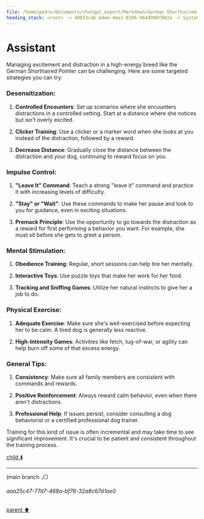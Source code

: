 ```yaml
---
file: /home/pedro/Documents/chatgpt_export/Markdown/German Shorthaired Pointer Overview.md
heading_stack: <root> -> 40833cab-b4ee-4ea1-8196-9644988f082a -> System -> b26f7d2f-1eaa-4ae1-9c32-2d20377e75ae -> System -> aaa27954-d44f-4fe9-935e-92062b4cfc97 -> User -> dee57bea-b85e-4835-91a2-48d2ea795901 -> Assistant -> Physical Characteristics: -> Temperament: -> Health: -> Care and Maintenance: -> Versatility: -> aaa2ff3c-99d4-4113-bfc9-1011e90cdea2 -> User -> fed09bc5-68a5-4fbe-bec1-2e712263777a -> Assistant -> aaa2e5fc-700c-41de-b0b4-fe65d1c02b2c -> User -> feba46cd-0f6a-473f-b47b-b35982534a19 -> Assistant -> aaa2a0b7-8947-48ec-9f5c-e8c2eabc73d8 -> User -> fd80ef72-3e34-4d2c-bb8a-9bde4d92c3b3 -> Assistant -> aaa2fc10-6a4c-4d25-b746-09779bd6068f -> User -> 9e2756be-82b9-49f0-834a-2373003e2065 -> Assistant -> Developing Tracking Skills: -> Practical Uses: -> aaa272f0-2a6b-4c59-98e0-df70d4e96bd0 -> User -> 59bc175c-a192-4a75-9bf2-5003441fcd83 -> Assistant -> Origins: -> Similarities: -> Differences: -> aaa2396c-005e-43cb-9840-9105443b5e4a -> User -> 0a1db222-f1ea-419c-bede-4e5c086347c6 -> Assistant -> aaa2a864-7dcd-45ce-a858-7685a9f765d3 -> User -> fbd02384-4a0c-40a2-99b1-a67c48e2e127 -> Assistant
---
```

# Assistant

Managing excitement and distraction in a high-energy breed like the German Shorthaired Pointer can be challenging. Here are some targeted strategies you can try:

### Desensitization:

1. **Controlled Encounters**: Set up scenarios where she encounters distractions in a controlled setting. Start at a distance where she notices but isn't overly excited.

2. **Clicker Training**: Use a clicker or a marker word when she looks at you instead of the distraction, followed by a reward.

3. **Decrease Distance**: Gradually close the distance between the distraction and your dog, continuing to reward focus on you.

### Impulse Control:

1. **"Leave It" Command**: Teach a strong "leave it" command and practice it with increasing levels of difficulty.

2. **"Stay" or "Wait"**: Use these commands to make her pause and look to you for guidance, even in exciting situations.

3. **Premack Principle**: Use the opportunity to go towards the distraction as a reward for first performing a behavior you want. For example, she must sit before she gets to greet a person.

### Mental Stimulation:

1. **Obedience Training**: Regular, short sessions can help tire her mentally.
  
2. **Interactive Toys**: Use puzzle toys that make her work for her food.

3. **Tracking and Sniffing Games**: Utilize her natural instincts to give her a job to do.

### Physical Exercise:

1. **Adequate Exercise**: Make sure she's well-exercised before expecting her to be calm. A tired dog is generally less reactive.

2. **High-Intensity Games**: Activities like fetch, tug-of-war, or agility can help burn off some of that excess energy.

### General Tips:

1. **Consistency**: Make sure all family members are consistent with commands and rewards.

2. **Positive Reinforcement**: Always reward calm behavior, even when there aren't distractions.

3. **Professional Help**: If issues persist, consider consulting a dog behaviorist or a certified professional dog trainer.

Training for this kind of issue is often incremental and may take time to see significant improvement. It's crucial to be patient and consistent throughout the training process.

[child ⬇️](#aaa25c47-77d7-468a-bf76-32a8c67d1ae0)

---

(main branch ⎇)
###### aaa25c47-77d7-468a-bf76-32a8c67d1ae0
[parent ⬆️](#fbd02384-4a0c-40a2-99b1-a67c48e2e127)
